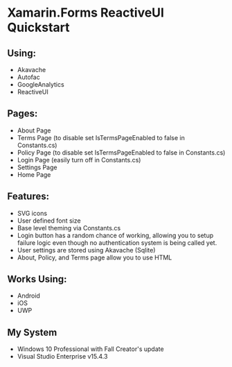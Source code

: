 # Xamarin.Forms ReactiveUI Quickstart

## Using:
* Akavache
* Autofac
* GoogleAnalytics
* ReactiveUI

## Pages:
* About Page 
* Terms Page (to disable set IsTermsPageEnabled to false  in Constants.cs)
* Policy Page (to disable set IsTermsPageEnabled to false  in Constants.cs)
* Login Page (easily turn off in Constants.cs)
* Settings Page
* Home Page

## Features:
* SVG icons
* User defined font size
* Base level theming via Constants.cs
* Login button has a random chance of working, allowing you to setup failure logic even though no authentication system is being called yet.
* User settings are stored using Akavache (Sqlite)
* About, Policy, and Terms page allow you to use HTML

## Works Using:
* Android
* iOS
* UWP

## My System
* Windows 10 Professional with Fall Creator's update
* Visual Studio Enterprise v15.4.3